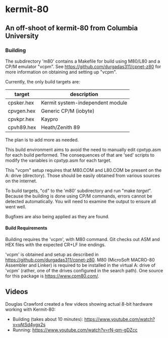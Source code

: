 # kermit-80
## An off-shoot of kermit-80 from Columbia University

### Building

The subdirectory 'm80' contains a Makefile for
build using M80/L80 and a CP/M emulator "vcpm".
See https://github.com/durgadas311/cpnet-z80
for more information on obtaining and setting up
"vcpm".

Currently, the only build targets are:

target | description
-----------|----------------------------------
cpsker.hex | Kermit system-independent module
cpvgen.hex | Generic CP/M (iobyte)
cpvkpr.hex | Kaypro
cpvh89.hex | Heath/Zenith 89

The plan is to add more as needed.

This build environment aims to avoid the need to
manually edit cpxtyp.asm for each build performed.
The consequences of that are 'sed' scripts to
modify the variables in cpxtyp.asm for each target.

This "vcpm" setup requires that M80.COM and L80.COM
be present on the A: drive (directory). Those should be
easily obtained from various sources on the internet.

To build targets, "cd" to the 'm80' subdirectory and
run "make *target*". Because the building is done using
CP/M commands, errors cannot be detected automatically.
You will need to examine the output to ensure all went well.

Bugfixes are also being applied as they are found.

#### Build Requirements

Building requires the 'vcpm', with M80 command.  Git checks out ASM and HEX files with
the expected CR+LF line endings.

'vcpm' is obtained and setup as described in https://github.com/durgadas311/cpnet-z80.
M80 (MicroSoft MACRO-80 Assembler and Linker) is required to be installed
in the virtual A: drive of 'vcpm' (rather, one of the drives configured in the search path).
One source for this package is https://www.cpm80.com/.

## Videos

Douglas Crawford created a few videos showing actual 8-bit hardware working with Kermit-80:

* Building (takes about 10 minutes):  https://www.youtube.com/watch?v=vAtSd4ygx2s
* Running: https://www.youtube.com/watch?v=rN-qm-gDZcc

